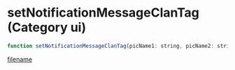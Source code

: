 # setNotificationMessageClanTag (Category ui)

```js
function setNotificationMessageClanTag(picName1: string, picName2: string, flash: boolean, iconType: int, sender: string, subject: string, duration: number, clanTag: string): int
```

[filename](setNotificationMessageClanTag_m.md ':include')